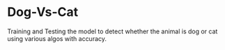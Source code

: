 # Dog-Vs-Cat
Training and Testing the model to detect whether the animal is dog or cat using various algos with accuracy.
